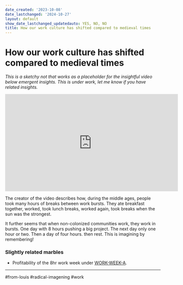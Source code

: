```yaml
---
date_created: '2023-10-08'
date_lastchanged: '2024-10-27'
layout: default
show_date_lastchanged_updatedauto: YES, NO, NO
title: How our work culture has shifted compared to medieval times
---
```

# How our work culture has shifted compared to medieval times 

*This is a sketchy not that works as a placeholder for the insightful video below emergent insights. This is under work, let me know if you have related insights.*

<iframe width="560" height="315" src="https://www.youtube.com/embed/hvk_XylEmLo?si=1xcuX3r1rFLpR-9_" title="YouTube video player" frameborder="0" allow="accelerometer; autoplay; clipboard-write; encrypted-media; gyroscope; picture-in-picture; web-share" referrerpolicy="strict-origin-when-cross-origin" allowfullscreen></iframe>


The creator of the video describes how, during the middle ages, people took many hours of breaks between work bursts. They ate breakfast together, worked, took lunch breaks, worked again, took breaks when the sun was the strongest. 

It further seems that when non-colonized communities work, they work in bursts. One day with 8 hours pushing a big project. The next day only one hour or two. Then a day of four hours. then rest. This is imagining by remembering!

### Slightly related marbles

- Profitability of the 8hr work week under [WORK-WEEK-A](WORK-WEEK-A.md).

_______

#from-louis #radical-imagening #work 
